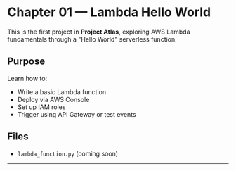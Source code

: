 # Chapter 01 — Lambda Hello World

This is the first project in **Project Atlas**, exploring AWS Lambda fundamentals through a "Hello World" serverless function.

## Purpose
Learn how to:
- Write a basic Lambda function
- Deploy via AWS Console
- Set up IAM roles
- Trigger using API Gateway or test events

## Files
- `lambda_function.py` (coming soon)

---
